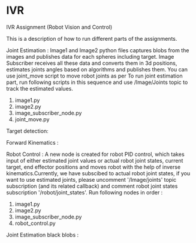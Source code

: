 # IVR
IVR Assignment (Robot Vision and Control)

This is a description of how to run different parts of the assignments.

Joint Estimation :
Image1 and Image2 python files captures blobs from the images and publishes data for each spheres including target. Image Subscriber receives all these data and converts them in 3d positions, estimates joints angles based on algorithms and publishes them. You can use joint_move script to move robot joints as per To run joint estimation part, run following scripts in this sequence and use /Image/Joints topic to track the estimated values.
1. image1.py
2. image2.py
3. image_subscriber_node.py
4. joint_move.py

Target detection:

Forward Kinematics :

Robot Control :
A new node is created for robot PID control, which takes input of either estimated joint values or actual robot joint states, current target, end effector positions and moves robot with the help of inverse kinematics.Currently, we have subscibed to actual robot joint states, if you want to use estimated joints, please uncomment '/Image/joints' topic subscription (and its related callback) and comment robot joint states subscription '/robot/joint_states'. Run following nodes in order :
1. image1.py
2. image2.py
3. image_subscriber_node.py
4. robot_control.py

Joint Estimation black blobs :


